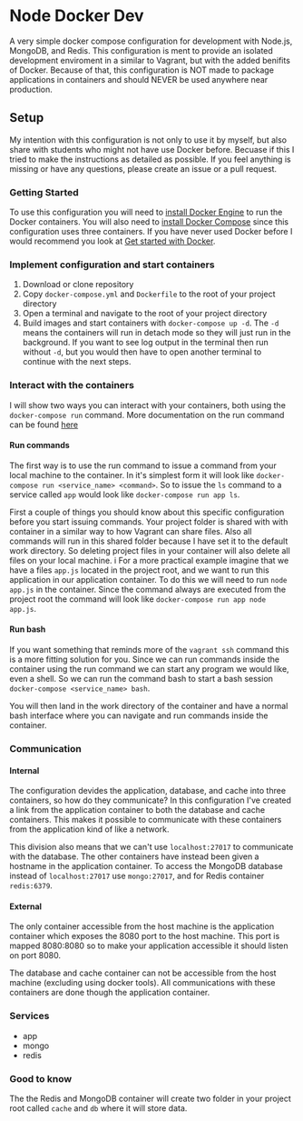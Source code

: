 # Node Docker Dev
A very simple docker compose configuration for development with Node.js, MongoDB, and Redis. This configuration is ment to provide an isolated development enviroment in a similar to Vagrant, but with the added benifits of Docker. Because of that, this configuration is NOT made to package applications in containers and should NEVER be used anywhere near production.


## Setup
My intention with this configuration is not only to use it by myself, but also share with students who might not have use Docker before. Becuase if this I tried to make the instructions as detailed as possible. If you feel anything is missing or have any questions, please create an issue or a pull request.

### Getting Started
To use this configuration you will need to [install Docker Engine](https://docs.docker.com/engine/installation/) to run the Docker containers. You will also need to [install Docker Compose](https://docs.docker.com/compose/install/) since this configuration uses three containers. If you have never used Docker before I would recommend you look at [Get started with Docker](https://docs.docker.com/engine/getstarted/).

### Implement configuration and start containers
1. Download or clone repository
1. Copy `docker-compose.yml` and `Dockerfile` to the root of your project directory
1. Open a terminal and navigate to the root of your project directory
1. Build images and start containers with `docker-compose up -d`. The `-d` means the containers will run in detach mode so they will just run in the background. If you want to see log output in the terminal then run without `-d`, but you would then have to open another terminal to continue with the next steps.

### Interact with the containers
I will show two ways you can interact with your containers, both using the `docker-compose run` command. More documentation on the run command can be found [here](https://docs.docker.com/compose/reference/run/)

#### Run commands
The first way is to use the run command to issue a command from your local machine to the container. In it's simplest form it will look like `docker-compose run <service_name> <command>`. So to issue the `ls` command to a service called `app` would look like `docker-compose run app ls`.

First a couple of things you should know about this specific configuration before you start issuing commands. Your project folder is shared with with container in a similar way to how Vagrant can share files. Also all commands will run in this shared folder because I have set it to the default work directory. So deleting project files in your container will also delete all files on your local machine.
i
For a more practical example imagine that we have a files `app.js` located in the project root, and we want to run this application in our application container. To do this we will need to run `node app.js` in the container. Since the command always are executed from the project root the command will look like `docker-compose run app node app.js`.

#### Run bash
If you want something that reminds more of the `vagrant ssh` command this is a more fitting solution for you. Since we can run commands inside the container using the run command we can start any program we would like, even a shell. So we can run the command bash to start a bash session `docker-compose <service_name> bash`.

You will then land in the work directory of the container and have a normal bash interface where you can navigate and run commands inside the container.

### Communication
#### Internal
The configuration devides the application, database, and cache into three containers, so how do they communicate? In this configuration I've created a link from the application container to both the database and cache containers. This makes it possible to communicate with these containers from the application kind of like a network.

This division also means that we can't use `localhost:27017` to communicate with the database. The other containers have instead been given a hostname in the application container. To access the MongoDB database instead of `localhost:27017` use `mongo:27017`, and for Redis container `redis:6379`.

#### External
The only container accessible from the host machine is the application container which exposes the 8080 port to the host machine. This port is mapped 8080:8080 so to make your application accessible it should listen on port 8080.

The database and cache container can not be accessible from the host machine (excluding using docker tools). All communications with these containers are done though the application container.

### Services
* app
* mongo
* redis

### Good to know
The the Redis and MongoDB container will create two folder in your project root called `cache` and `db` where it will store data.
